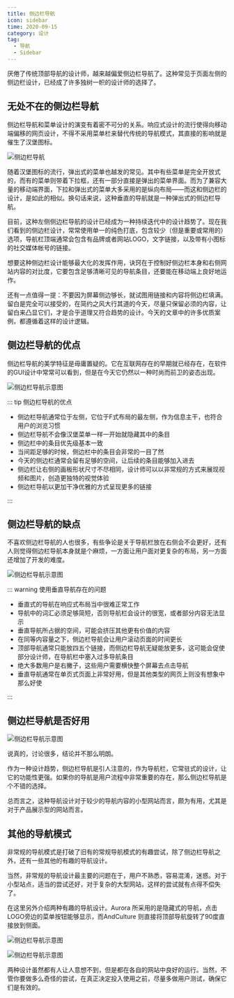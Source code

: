 ```yaml
---
title: 侧边栏导航
icon: sidebar
time: 2020-09-15
category: 设计
tag:
  - 导航
  - Sidebar
---
```


厌倦了传统顶部导航的设计师，越来越偏爱侧边栏导航了。这种常见于页面左侧的侧边栏设计，已经成了许多独树一帜的设计师的选择了。

## 无处不在的侧边栏导航

侧边栏导航和菜单设计的演变有着密不可分的关系。响应式设计的流行使得向移动端偏移的网页设计，不得不采用菜单栏来替代传统的导航模式，其直接的影响就是催生了汉堡图标。

![侧边栏导航](./assets/sidebar-navigate1.jpg)

随着汉堡图标的流行，弹出式的菜单也越发的常见。其中有些菜单是完全开放式的，而有的菜单则带着下拉框，还有一部分直接是弹出的菜单界面。而为了兼容大量的移动端界面，下拉和弹出式的菜单大多采用的是纵向布局——而这和侧边栏的设计，是如此的相似。换句话来说，这种垂直的导航就是一种弹出式的侧边栏导航。

目前，这种左侧侧边栏导航的设计已经成为一种持续迭代中的设计趋势了。现在我们看到的侧边栏设计，常常使用单一的纯色打底，包含较少（但是重要或常用的）选项，导航栏顶端通常会包含有品牌或者网站LOGO，文字链接，以及带有小图标的社交媒体帐号的链接。

想要这种侧边栏设计能够最大化的发挥作用，诀窍在于控制好侧边栏本身和右侧网站内容的对比度，它要包含足够清晰可见的导航条目，还要能在移动端上良好地运作。

还有一点值得一提：不要因为屏幕侧边够长，就试图用链接和内容将侧边栏填满。留白是完全可以接受的，在简约之风大行其道的今天，尽量只保留必须的内容，让留白来凸显它们，才是合乎道理又符合趋势的设计。今天的文章中的许多优质案例，都遵循着这样的设计逻辑。

## 侧边栏导航的优点

侧边栏导航的美学特征是毋庸置疑的。它在互联网存在的早期就已经存在，在软件的GUI设计中常常可以看到，但是在今天它仍然以一种时尚而前卫的姿态出现。

![侧边栏导航示意图](./assets/sidebar-navigate2.jpg)

::: tip 侧边栏导航的优点

- 侧边栏导航通常位于左侧，它位于F式布局的最左侧，作为信息主干，也符合用户的浏览习惯
- 侧边栏导航不会像汉堡菜单一样一开始就隐藏其中的条目
- 侧边栏中的条目优先级基本一致
- 当间距足够的时候，侧边栏中的条目会非常的一目了然
- 今天的侧边栏通常会留有足够的空间，让后续的条目能够加入进去
- 侧边栏让右侧的画板形状尺寸不尽相同，设计师可以以非常规的方式来展现视频和图片，创造更独特的视觉体验
- 侧边栏导航以更加干净优雅的方式呈现更多的链接

:::

## 侧边栏导航的缺点

不喜欢侧边栏导航的人也很多，有些争论是关于导航栏放在右侧会不会更好，还有人则觉得侧边栏导航本身就是个麻烦，一方面让用户面对更复杂的布局，另一方面还增加了开发的难度。

![侧边栏导航示意图](./assets/sidebar-navigate3.jpg)

::: warning 使用垂直导航存在的问题

- 垂直式的导航在响应式布局当中很难正常工作
- 导航中的词汇必须足够简短，否则导航栏会设计的很宽，或者部分内容无法显示
- 垂直导航所占据的空间，可能会挤压其他更有价值的内容
- 在同等内容量之下，侧边栏导航会让用户滚动页面的时间更长
- 顶部导航通常只能放四五个链接，而侧边栏导航无疑能放更多，这可能会促使部分设计师，在导航栏中塞入过多导航条目
- 绝大多数用户是右撇子，这些用户需要横快整个屏幕去点击导航
- 垂直导航通常在单页式页面上非常好用，但是其他类型的网页上则没有想象中那么好使

:::

## 侧边栏导航是否好用

![侧边栏导航示意图](./assets/sidebar-navigate4.jpg)

说真的，讨论很多，结论并不那么明朗。

作为一种设计趋势，侧边栏导航是引人注意的，作为导航栏，它常驻式的设计，让它的功能性更强。如果你的导航是用户流程中非常重要的存在，那么侧边栏导航是个不错的选择。

总而言之，这种导航设计对于较少的导航内容的小型网站而言，颇为有用，尤其是对于产品展示型的网站而言。

## 其他的导航模式

非常规的导航模式是打破了旧有的常规导航模式的有趣尝试，除了侧边栏导航之外，还有一些其他的有趣的导航设计。

当然，非常规的导航设计最主要的问题在于，用户不熟悉，容易混淆，迷惑。对于小型站点，适当的尝试还好，对于复杂的大型网站，这样的尝试就有点得不偿失了。

在这里另外介绍两种有趣的导航设计。Aurora 所采用的是隐藏式的导航，点击LOGO旁边的菜单按钮能够显示，而AndCulture 则直接将顶部导航旋转了90度直接放到侧面。

![侧边栏导航示意图](./assets/sidebar-navigate5.gif)

![侧边栏导航示意图](./assets/sidebar-navigate6.jpg)

两种设计虽然都有人让人意想不到，但是都在各自的网站中良好的运行。当然，不管你要做多么奇怪的尝试，在真正决定投入使用之前，尽量多做用户测试，确保它们是有效的。
